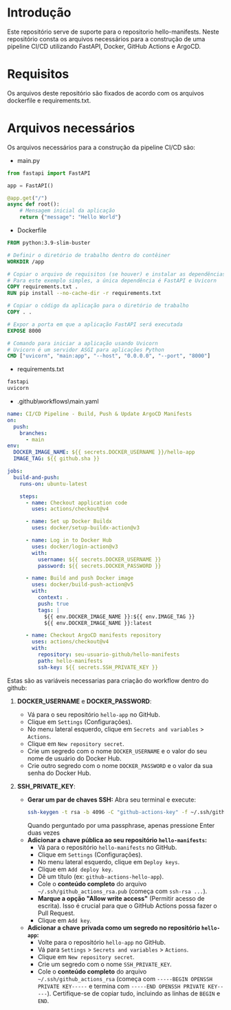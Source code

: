 # Introdução
Este repositório serve de suporte para o repositorio hello-manifests. Neste repositório consta os arquivos necessários para a construção de uma pipeline CI/CD utilizando FastAPI, Docker, GitHub Actions e ArgoCD. 

# Requisitos
Os arquivos deste repositório são fixados de acordo com os arquivos dockerfile e requirements.txt.

# Arquivos necessários
Os arquivos necessários para a construção da pipeline CI/CD são:
- main.py
```python
from fastapi import FastAPI

app = FastAPI()

@app.get("/")
async def root():
    # Mensagem inicial da aplicação
    return {"message": "Hello World"}
```

- Dockerfile
```Dockerfile
FROM python:3.9-slim-buster

# Definir o diretório de trabalho dentro do contêiner
WORKDIR /app

# Copiar o arquivo de requisitos (se houver) e instalar as dependências
# Para este exemplo simples, a única dependência é FastAPI e Uvicorn
COPY requirements.txt .
RUN pip install --no-cache-dir -r requirements.txt

# Copiar o código da aplicação para o diretório de trabalho
COPY . .

# Expor a porta em que a aplicação FastAPI será executada
EXPOSE 8000

# Comando para iniciar a aplicação usando Uvicorn
# Uvicorn é um servidor ASGI para aplicações Python
CMD ["uvicorn", "main:app", "--host", "0.0.0.0", "--port", "8000"]
```
- requirements.txt
```bash
fastapi
uvicorn
```
- .github\workflows\main.yaml
```yaml
name: CI/CD Pipeline - Build, Push & Update ArgoCD Manifests
on:
  push:
    branches:
      - main
env:
  DOCKER_IMAGE_NAME: ${{ secrets.DOCKER_USERNAME }}/hello-app
  IMAGE_TAG: ${{ github.sha }}

jobs:
  build-and-push:
    runs-on: ubuntu-latest 

    steps:
      - name: Checkout application code
        uses: actions/checkout@v4 

      - name: Set up Docker Buildx
        uses: docker/setup-buildx-action@v3 

      - name: Log in to Docker Hub
        uses: docker/login-action@v3 
        with:
          username: ${{ secrets.DOCKER_USERNAME }} 
          password: ${{ secrets.DOCKER_PASSWORD }} 

      - name: Build and push Docker image
        uses: docker/build-push-action@v5 
        with:
          context: . 
          push: true 
          tags: |
            ${{ env.DOCKER_IMAGE_NAME }}:${{ env.IMAGE_TAG }}
            ${{ env.DOCKER_IMAGE_NAME }}:latest

      - name: Checkout ArgoCD manifests repository
        uses: actions/checkout@v4
        with:
          repository: seu-usuario-github/hello-manifests
          path: hello-manifests
          ssh-key: ${{ secrets.SSH_PRIVATE_KEY }}
```
Estas são as variáveis necessarias para criação do workflow dentro do github:

1.  **DOCKER_USERNAME** e **DOCKER_PASSWORD**:
    * Vá para o seu repositório `hello-app` no GitHub.
    * Clique em `Settings` (Configurações).
    * No menu lateral esquerdo, clique em `Secrets and variables` > `Actions`.
    * Clique em `New repository secret`.
    * Crie um segredo com o nome `DOCKER_USERNAME` e o valor do seu nome de usuário do Docker Hub.
    * Crie outro segredo com o nome `DOCKER_PASSWORD` e o valor da sua senha do Docker Hub.

2.  **SSH_PRIVATE_KEY**:
    * **Gerar um par de chaves SSH:** Abra seu terminal e execute:
        ```bash
        ssh-keygen -t rsa -b 4096 -C "github-actions-key" -f ~/.ssh/github_actions_rsa
        ```
        Quando perguntado por uma passphrase, apenas pressione Enter duas vezes
    * **Adicionar a chave pública ao seu repositório `hello-manifests`:**
        * Vá para o repositório `hello-manifests` no GitHub.
        * Clique em `Settings` (Configurações).
        * No menu lateral esquerdo, clique em `Deploy keys`.
        * Clique em `Add deploy key`.
        * Dê um título (ex: `github-actions-hello-app`).
        * Cole o **conteúdo completo** do arquivo `~/.ssh/github_actions_rsa.pub` (começa com `ssh-rsa ...`).
        * **Marque a opção "Allow write access"** (Permitir acesso de escrita). Isso é crucial para que o GitHub Actions possa fazer o Pull Request.
        * Clique em `Add key`.
    * **Adicionar a chave privada como um segredo no repositório `hello-app`:**
        * Volte para o repositório `hello-app` no GitHub.
        * Vá para `Settings` > `Secrets and variables` > `Actions`.
        * Clique em `New repository secret`.
        * Crie um segredo com o nome `SSH_PRIVATE_KEY`.
        * Cole o **conteúdo completo** do arquivo `~/.ssh/github_actions_rsa` (começa com `-----BEGIN OPENSSH PRIVATE KEY-----` e termina com `-----END OPENSSH PRIVATE KEY-----`). Certifique-se de copiar tudo, incluindo as linhas de `BEGIN` e `END`.
